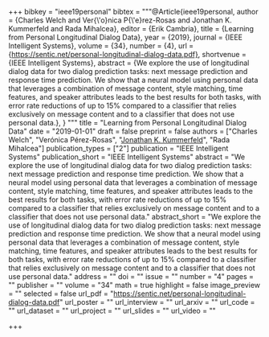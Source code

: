 +++
bibkey = "ieee19personal"
bibtex = """@Article{ieee19personal,
  author    = {Charles Welch and Ver{\\'o}nica P{\\'e}rez-Rosas and Jonathan K. Kummerfeld and Rada Mihalcea},
  editor    = {Erik Cambria},
  title     = {Learning from Personal Longitudinal Dialog Data},
  year      = {2019},
  journal   = {IEEE Intelligent Systems},
  volume    = {34},
  number    = {4},
  url       = {https://sentic.net/personal-longitudinal-dialog-data.pdf},
  shortvenue = {IEEE Intelligent Systems},
  abstract  = {We explore the use of longitudinal dialog data for two dialog prediction tasks: next message prediction and response time prediction. We show that a neural model using personal data that leverages a combination of message content, style matching, time features, and speaker attributes leads to the best results for both tasks, with error rate reductions of up to 15% compared to a classifier that relies exclusively on message content and to a classifier that does not use personal data.},
}
"""
title = "Learning from Personal Longitudinal Dialog Data"
date = "2019-01-01"
draft = false
preprint = false
authors = ["Charles Welch", "Ver&oacute;nica P&eacute;rez-Rosas", "<span style='text-decoration:underline;'>Jonathan K. Kummerfeld</span>", "Rada Mihalcea"]
publication_types = ["2"]
publication = "IEEE Intelligent Systems"
publication_short = "IEEE Intelligent Systems"
abstract = "We explore the use of longitudinal dialog data for two dialog prediction tasks: next message prediction and response time prediction. We show that a neural model using personal data that leverages a combination of message content, style matching, time features, and speaker attributes leads to the best results for both tasks, with error rate reductions of up to 15% compared to a classifier that relies exclusively on message content and to a classifier that does not use personal data."
abstract_short = "We explore the use of longitudinal dialog data for two dialog prediction tasks: next message prediction and response time prediction. We show that a neural model using personal data that leverages a combination of message content, style matching, time features, and speaker attributes leads to the best results for both tasks, with error rate reductions of up to 15% compared to a classifier that relies exclusively on message content and to a classifier that does not use personal data."
address = ""
doi = ""
issue = ""
number = "4"
pages = ""
publisher = ""
volume = "34"
math = true
highlight = false
image_preview = ""
selected = false
url_pdf = "https://sentic.net/personal-longitudinal-dialog-data.pdf"
url_poster = ""
url_interview = ""
url_arxiv = ""
url_code = ""
url_dataset = ""
url_project = ""
url_slides = ""
url_video = ""



+++